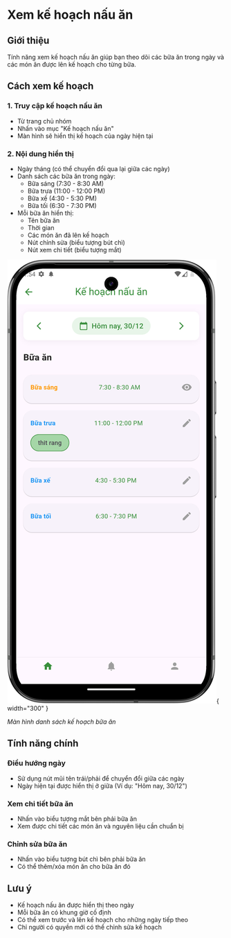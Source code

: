 # Xem kế hoạch nấu ăn

## Giới thiệu
Tính năng xem kế hoạch nấu ăn giúp bạn theo dõi các bữa ăn trong ngày và các món ăn được lên kế hoạch cho từng bữa.

## Cách xem kế hoạch

### 1. Truy cập kế hoạch nấu ăn
- Từ trang chủ nhóm
- Nhấn vào mục "Kế hoạch nấu ăn"
- Màn hình sẽ hiển thị kế hoạch của ngày hiện tại

### 2. Nội dung hiển thị
- Ngày tháng (có thể chuyển đổi qua lại giữa các ngày)
- Danh sách các bữa ăn trong ngày:
    - Bữa sáng (7:30 - 8:30 AM)
    - Bữa trưa (11:00 - 12:00 PM)
    - Bữa xế (4:30 - 5:30 PM)
    - Bữa tối (6:30 - 7:30 PM)
- Mỗi bữa ăn hiển thị:
    - Tên bữa ăn
    - Thời gian
    - Các món ăn đã lên kế hoạch
    - Nút chỉnh sửa (biểu tượng bút chì)
    - Nút xem chi tiết (biểu tượng mắt)

![Danh sách kế hoạch bữa ăn](../../../assets/images/mealplan/meal_plan_list.png){ width="300" }

*Màn hình danh sách kế hoạch bữa ăn*

## Tính năng chính

### Điều hướng ngày
- Sử dụng nút mũi tên trái/phải để chuyển đổi giữa các ngày
- Ngày hiện tại được hiển thị ở giữa (Ví dụ: "Hôm nay, 30/12")

### Xem chi tiết bữa ăn
- Nhấn vào biểu tượng mắt bên phải bữa ăn
- Xem được chi tiết các món ăn và nguyên liệu cần chuẩn bị

### Chỉnh sửa bữa ăn
- Nhấn vào biểu tượng bút chì bên phải bữa ăn
- Có thể thêm/xóa món ăn cho bữa ăn đó

## Lưu ý
- Kế hoạch nấu ăn được hiển thị theo ngày
- Mỗi bữa ăn có khung giờ cố định
- Có thể xem trước và lên kế hoạch cho những ngày tiếp theo
- Chỉ người có quyền mới có thể chỉnh sửa kế hoạch 